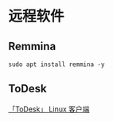 # 远程软件

## Remmina

```
sudo apt install remmina -y
```

## ToDesk

[「ToDesk」 Linux 客户端 ](https://www.todesk.com/linux.html)